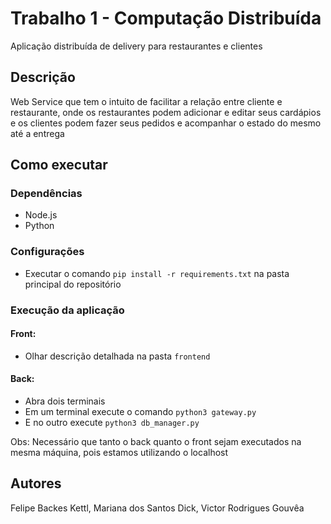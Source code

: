 # Trabalho 1 - Computação Distribuída

Aplicação distribuída de delivery para restaurantes e clientes

## Descrição

Web Service que tem o intuito de facilitar a relação entre cliente e restaurante, onde os restaurantes podem adicionar e
editar seus cardápios e os clientes podem fazer seus pedidos e acompanhar o estado do mesmo até a entrega

## Como executar

### Dependências

* Node.js
* Python

### Configurações

* Executar o comando ```pip install -r requirements.txt``` na pasta principal do repositório

### Execução da aplicação

#### Front:
* Olhar descrição detalhada na pasta ```frontend```

#### Back:
* Abra dois terminais
* Em um terminal execute o comando ```python3 gateway.py```
* E no outro execute ```python3 db_manager.py```

Obs: Necessário que tanto o back quanto o front sejam executados na mesma máquina, pois estamos utilizando o localhost

## Autores

Felipe Backes Kettl, Mariana dos Santos Dick, Victor Rodrigues Gouvêa